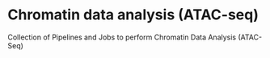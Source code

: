 # Chromatin data analysis (ATAC-seq) <br />
Collection of Pipelines and Jobs to perform Chromatin Data Analysis (ATAC-Seq)

